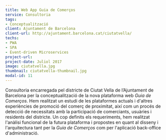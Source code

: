 ```yaml
---
title: Web App Guia de Comerços
service: Consultoria
tags:
- Conceptualització
client: Ajuntament de Barcelona
client-url: http://ajuntament.barcelona.cat/ciutatvella/
techs:
- PWA
- SPA
- Event-driven Microservices
project-url:
project-date: Juliol 2017
image: ciutatvella.jpg
thumbnail: ciutatvella-thumbnail.jpg
modal-id: 11
---
```

Consultoria encarregada pel districte de Ciutat Vella de l’Ajuntament de Barcelona per la conceptualització de la nova plataforma web *Guia de Comerços*. Hem realitzat un estudi de les plataformes actuals i d'altres experiències de promoció del comerç de proximitat, així com un procés de detecció de necessitats amb la participació de comerciants, usuàries i residents del districte. Un cop definits els requeriments, hem realitzat l'anàlisi funcional de la futura plataforma i propostes en quant al disseny i l'arquitectura tant per la *Guia de Comerços* com per l'aplicació back-office d'administració.
